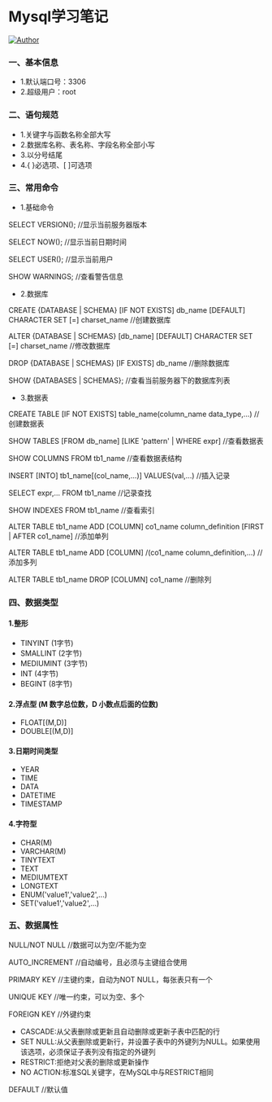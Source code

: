 # Mysql学习笔记
[![Author](https://img.shields.io/badge/author-chaohu-lightgrey.svg)](https://github.com/chaohu)

### 一、基本信息
* 1.默认端口号：3306
* 2.超级用户：root

### 二、语句规范
* 1.关键字与函数名称全部大写
* 2.数据库名称、表名称、字段名称全部小写
* 3.以分号结尾
* 4.{ }必选项、[ ]可选项

### 三、常用命令

* 1.基础命令

SELECT VERSION();	//显示当前服务器版本

SELECT NOW();		//显示当前日期时间

SELECT USER();		//显示当前用户

SHOW WARNINGS;		//查看警告信息

* 2.数据库

CREATE {DATABASE | SCHEMA} [IF NOT EXISTS] db_name [DEFAULT] CHARACTER SET [=] charset_name			//创建数据库

ALTER {DATABASE | SCHEMAS} [db_name] [DEFAULT] CHARACTER SET [=] charset_name						//修改数据库

DROP {DATABASE | SCHEMAS} [IF EXISTS] db_name	//删除数据库

SHOW {DATABASES | SCHEMAS};		//查看当前服务器下的数据库列表

* 3.数据表

CREATE TABLE [IF NOT EXISTS] table_name(column_name data_type,...)	//创建数据表

SHOW TABLES [FROM db_name] [LIKE 'pattern' | WHERE expr]	//查看数据表

SHOW COLUMNS FROM tb1_name		//查看数据表结构

INSERT [INTO] tb1_name[(col_name,...)] VALUES(val,...)		//插入记录

SELECT expr,... FROM tb1_name	//记录查找

SHOW INDEXES FROM tb1_name		//查看索引

ALTER TABLE tb1_name ADD [COLUMN] co1_name column_definition [FIRST | AFTER co1_name]						//添加单列

ALTER TABLE tb1_name ADD [COLUMN] /(co1_name column_definition,...)	//添加多列

ALTER TABLE tb1_name DROP [COLUMN] co1_name	//删除列

### 四、数据类型

#### 1.整形
* TINYINT	(1字节)
* SMALLINT	(2字节)
* MEDIUMINT	(3字节)
* INT		(4字节)
* BEGINT	(8字节)

#### 2.浮点型	(M 数字总位数，D 小数点后面的位数)
* FLOAT[(M,D)]
* DOUBLE[(M,D)]

#### 3.日期时间类型
* YEAR
* TIME
* DATA
* DATETIME
* TIMESTAMP

#### 4.字符型
* CHAR(M)
* VARCHAR(M)
* TINYTEXT
* TEXT
* MEDIUMTEXT
* LONGTEXT
* ENUM('value1','value2',...)
* SET('value1','value2',...)

### 五、数据属性

NULL/NOT NULL	//数据可以为空/不能为空

AUTO_INCREMENT	//自动编号，且必须与主键组合使用

PRIMARY KEY		//主键约束，自动为NOT NULL，每张表只有一个

UNIQUE KEY		//唯一约束，可以为空、多个

FOREIGN KEY		//外键约束

* CASCADE:从父表删除或更新且自动删除或更新子表中匹配的行
* SET NULL:从父表删除或更新行，并设置子表中的外键列为NULL。如果使用该选项，必须保证子表列没有指定的外键列
* RESTRICT:拒绝对父表的删除或更新操作
* NO ACTION:标准SQL关键字，在MySQL中与RESTRICT相同

DEFAULT			//默认值
